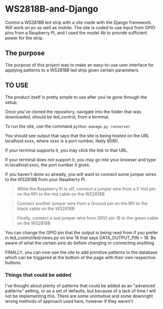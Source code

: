 # WS2818B-and-Django
Control a WS2818B led strip with a site made with the Django framework. Will work on pc as well as mobile. The site is coded to use input from GPIO pins from a Raspberry Pi, and I used the model 4b to provide sufficient power for the strip.

## The purpose
The purpose of this project was to make an easy-to-use user interface for applying patterns to a WS2818B led strip given certain parameters.

## TO USE
The product itself is pretty simple to use after you've gone through the setup.

Once you've cloned the repository, navigate into the folder that was downloaded, should be led_control, from a terminal.

To run the site, use the command ```python manage.py runserver```.

You should see output that says that the site is being hosted on the URL localhost:xxxx, where xxxx is a port number, likely 8080.

If your terminal supports it, you may click the link to that URL.

If your terminal does not support it, you may go into your browser and type in localhost:xxxx, the port number it gives.

If you haven't done so already, you will want to connect some jumper wires to the WS2818B from your Raspberry Pi.


> While the Raspberry Pi is off, connect a jumper wire from a 5 Volt pin on the RPi to the red cable on the WS2818B

> Connect another jumper wire from a Ground pin on the RPi to the black cable on the WS2818B

> Finally, connect a last jumper wire from GPIO pin 18 to the green cable on the WS2818B

You can change the GPIO pin that the output is being read from if you prefer in led_control/led/views.py on line 18 that says DATA_OUTPUT_PIN = 18. Be aware of what the certain pins do before changing or connecting anything.

FINALLY, you can now use the site to add primitive patterns to the database which can be triggered at the bottom of the page with their own respective buttons.

### Things that could be added
I've thought about plenty of patterns that could be added as an "advanced patterns" setting, or as a set of defaults, but because of a lack of time I will not be implementing this. There are some unintuitive and some downright wrong methods of approach used here, however if they weren't
